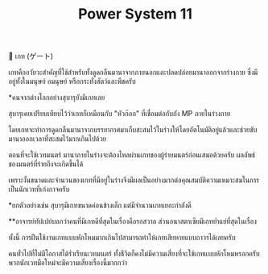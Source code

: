 ﻿---
title: "Power System 11"
description: "Advanced power system configuration 11"
---

📌 เกท (ゲート)

เกทคืออวัยวะสำคัญที่ใช้สำหรับทั้งดูดกลืนมานาจากภายนอกและปลดปล่อยมานาออกจากร่างกาย ซึ่งมีอยู่ทั้งในมนุษย์ อมนุษย์ หรือกระทั่งสัตว์และพืชครับ

*คนจากต่างโลกอย่างสุบารุยังมีเกทเลย

สุบารุเคยเปรียบเทียบไว้ว่าเกทก็เหมือนกับ "หัวก๊อก" ที่เชื่อมต่อกับถัง MP ภายในร่างกาย

โดยเกทจะทำการดูดกลืนมานาจากบรรยากาศมาเก็บสะสมไว้ในร่างให้โดยอัตโนมัติอยู่แล้วและช่วยขับมานาออกเวลาที่สะสมไว้มากเกินไปด้วย

ตอนที่จะใช้เวทมนตร์ มานาภายในร่างจะต้องไหลผ่านเกทของผู้ร่ายมนตร์ก่อนเสมอด้วยครับ ผลลัพธ์ของมนตร์ที่ร่ายถึงจะเกิดขึ้นได้

เพราะงั้นขนาดและจำนวนของเกทที่มีอยู่ในร่างจึงมีผลเป็นอย่างมากต่อคุณสมบัติความเหมาะสมในการเป็นนักเวทที่เก่งกาจครับ

*ยกตัวอย่างเช่น สุบารุมีเกทขนาดค่อนข้างเล็ก แต่มีจำนวนเกทเยอะกำลังดี

**อาจารย์ทัปเปย์บอกว่าคนที่มีเกทดีที่สุดในเรื่องคือรอสวาล ส่วนอนาสตาเซียมีเกทย่ำแย่ที่สุดในเรื่อง

ทั้งนี้ การฝืนใช้งานเกทแบบหักโหมมากเกินไปสามารถทำให้เกทเสียหายแบบถาวรได้เลยครับ

คนทั่วไปที่ไม่มีโอกาสได้ร่ำเรียนเวทมนตร์ ทั้งชีวิตก็คงไม่มีความเสี่ยงที่จะใช้เกทแบบหักโหมหรอกครับ พวกนักเวทมือใหม่จะมีความเสี่ยงเรื่องนี้มากกว่า


